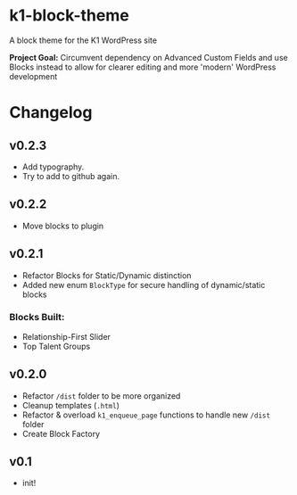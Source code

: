 # k1-block-theme

A block theme for the K1 WordPress site

**Project Goal:**
Circumvent dependency on Advanced Custom Fields and use Blocks instead to allow for clearer editing and more 'modern' WordPress development

# Changelog

## v0.2.3

-   Add typography.
-   Try to add to github again.

## v0.2.2

-   Move blocks to plugin

## v0.2.1

-   Refactor Blocks for Static/Dynamic distinction
-   Added new enum `BlockType` for secure handling of dynamic/static blocks

### Blocks Built:

-   Relationship-First Slider
-   Top Talent Groups

## v0.2.0

-   Refactor `/dist` folder to be more organized
-   Cleanup templates (`.html`)
-   Refactor & overload `k1_enqueue_page` functions to handle new `/dist` folder
-   Create Block Factory

## v0.1

-   init!
